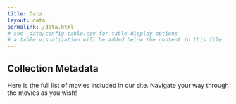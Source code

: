 ```yaml
---
title: Data
layout: data
permalink: /data.html
# see _data/config-table.csv for table display options
# a table visualization will be added below the content in this file
---
```


## Collection Metadata
Here is the full list of movies included in our site. Navigate your way through the movies as you wish!
